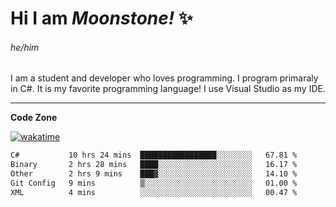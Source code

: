 
<!--
**MoonstoneStudios/MoonstoneStudios** is a ✨ _special_ ✨ repository because its `README.md` (this file) appears on your GitHub profile.

Here are some ideas to get you started:

- 🔭 I’m currently working on ...
- 🌱 I’m currently learning ...
- 👯 I’m looking to collaborate on ...
- 🤔 I’m looking for help with ...
- 💬 Ask me about ...
- 📫 How to reach me: ...
- 😄 Pronouns: ...
- ⚡ Fun fact: ...
-->

# Hi I am _Moonstone!_  ✨
###### he/him

I am a student and developer who loves programming.
I program primaraly in C#. It is my favorite programming language! I use Visual Studio as my IDE.

---

**Code Zone**


[![wakatime](https://wakatime.com/badge/user/35c755da-7226-42ef-89f9-892c03fbcf7e.svg?style=for-the-badge)](https://wakatime.com/@35c755da-7226-42ef-89f9-892c03fbcf7e)
<!--START_SECTION:waka-->

```txt
C#           10 hrs 24 mins  █████████████████░░░░░░░░   67.81 %
Binary       2 hrs 28 mins   ████░░░░░░░░░░░░░░░░░░░░░   16.17 %
Other        2 hrs 9 mins    ███▓░░░░░░░░░░░░░░░░░░░░░   14.10 %
Git Config   9 mins          ▒░░░░░░░░░░░░░░░░░░░░░░░░   01.00 %
XML          4 mins          ░░░░░░░░░░░░░░░░░░░░░░░░░   00.47 %
```

<!--END_SECTION:waka-->
